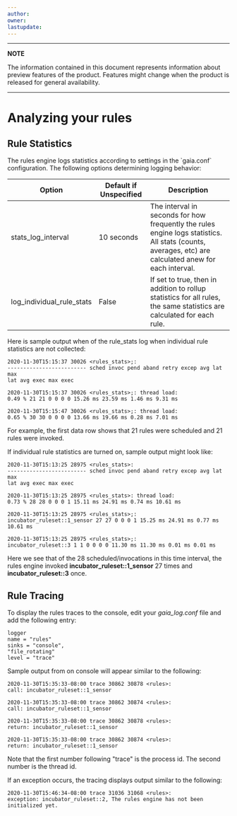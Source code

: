 ```yaml
---
author: 
owner: 
lastupdate: 
---
```


---

**NOTE**

The information contained in this document represents information about preview features of the product. Features might change when the product is released for general availability.

---
# Analyzing your rules

## Rule Statistics

The rules engine logs statistics according to settings in the
\`gaia.conf\` configuration. The following options determining logging
behavior:

| Option                       | Default if Unspecified | Description    |
|------------------------------|------------------------|----------------|
| stats\_log\_interval         | 10 seconds             | The interval in seconds for how frequently the rules engine logs statistics. All stats (counts, averages, etc) are calculated anew for each interval. |
| log\_individual\_rule\_stats | False                  | If set to true, then in addition to rollup statistics for all rules, the same statistics are calculated for each rule. |

Here is sample output when of the rule\_stats log when individual rule
statistics are not collected:

```
2020-11-30T15:15:37 30026 <rules_stats>;: 
------------------------- sched invoc pend aband retry excep avg lat max
lat avg exec max exec

2020-11-30T15:15:37 30026 <rules_stats>;: thread load:
0.49 % 21 21 0 0 0 0 15.26 ms 23.59 ms 1.46 ms 9.31 ms

2020-11-30T15:15:47 30026 <rules_stats>;: thread load:
0.65 % 30 30 0 0 0 0 13.66 ms 19.66 ms 0.28 ms 7.01 ms
```

For example, the first data row shows that 21 rules were scheduled and
21 rules were invoked.

If individual rule statistics are turned on, sample output might look
like:

```
2020-11-30T15:13:25 28975 <rules_stats>:
------------------------- sched invoc pend aband retry excep avg lat max
lat avg exec max exec

2020-11-30T15:13:25 28975 <rules_stats>: thread load:
0.73 % 28 28 0 0 0 1 15.11 ms 24.91 ms 0.74 ms 10.61 ms

2020-11-30T15:13:25 28975 <rules_stats>;:
incubator_ruleset::1_sensor 27 27 0 0 0 1 15.25 ms 24.91 ms 0.77 ms
10.61 ms

2020-11-30T15:13:25 28975 <rules_stats>;:
incubator_ruleset::3 1 1 0 0 0 0 11.30 ms 11.30 ms 0.01 ms 0.01 ms
```

Here we see that of the 28 scheduled/invocations in this time interval, the rules engine invoked **incubator_ruleset::1_sensor**  27 times and **incubator_ruleset::3** once.

## Rule Tracing

To display the rules traces to the console, edit your *gaia\_log.conf* file and add the following entry:

```
logger
name = "rules"
sinks = "console",
"file_rotating"
level = "trace"
```

Sample output from on console will appear similar to the following:

```
2020-11-30T15:35:33-08:00 trace 30862 30878 <rules>:
call: incubator_ruleset::1_sensor

2020-11-30T15:35:33-08:00 trace 30862 30874 <rules>:
call: incubator_ruleset::1_sensor

2020-11-30T15:35:33-08:00 trace 30862 30878 <rules>:
return: incubator_ruleset::1_sensor

2020-11-30T15:35:33-08:00 trace 30862 30874 <rules>:
return: incubator_ruleset::1_sensor
```

Note that the first number following "trace" is the process id. The
second number is the thread id.

If an exception occurs, the tracing displays output similar to the
following:

```
2020-11-30T15:46:34-08:00 trace 31036 31068 <rules>:
exception: incubator_ruleset::2, The rules engine has not been
initialized yet.
```